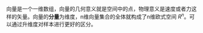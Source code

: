 向量是一个一维数组，向量的几何意义就是空间中的点，物理意义是速度或者力这样的矢量。向量的**分量**为维度，n维向量集合的全体就构成了n维欧式空间 $R^n$。可以通过升维度对样本进行更好的区分。

